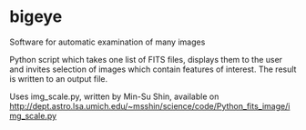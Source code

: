 # bigeye
Software for automatic examination of many images

Python script which takes one list of FITS files, displays them to the user and invites selection of images which contain features of interest. The result is written to an output file.

Uses img_scale.py, written by Min-Su Shin, available on http://dept.astro.lsa.umich.edu/~msshin/science/code/Python_fits_image/img_scale.py
